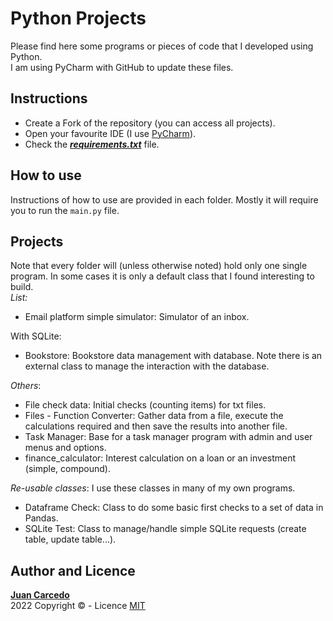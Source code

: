 # Python Projects
Please find here some programs or pieces of code that I developed using Python.  
I am using PyCharm with GitHub to update these files.  

## Instructions
- Create a Fork of the repository (you can access all projects).
- Open your favourite IDE (I use [PyCharm](https://www.jetbrains.com/pycharm/)).
- Check the ***[requirements.txt](https://github.com/JuanCarcedo/jca-python-projects/blob/main/requirements.txt)*** file.  
  
## How to use
Instructions of how to use are provided in each folder. Mostly it will require you to run the ```main.py``` file.  

## Projects
Note that every folder will (unless otherwise noted) hold only one single program. In some cases it is only a default class that I found interesting to build.  
<em>List:</em>
- Email platform simple simulator: Simulator of an inbox.

With SQLite:  
- Bookstore: Bookstore data management with database. Note there is an external class to manage the interaction with the database. 

_Others_:
- File check data: Initial checks (counting items) for txt files.
- Files - Function Converter: Gather data from a file, execute the calculations required and then save the results into another file.
- Task Manager: Base for a task manager program with admin and user menus and options.
- finance_calculator: Interest calculation on a loan or an investment (simple, compound).

_Re-usable classes_:
I use these classes in many of my own programs.  
- Dataframe Check: Class to do some basic first checks to a set of data in Pandas.
- SQLite Test: Class to manage/handle simple SQLite requests (create table, update table...).   

## Author and Licence
**[Juan Carcedo](https://github.com/JuanCarcedo)**  
2022 Copyright © - Licence [MIT](https://github.com/JuanCarcedo/jca-python-projects/blob/main/LICENSE.txt)
